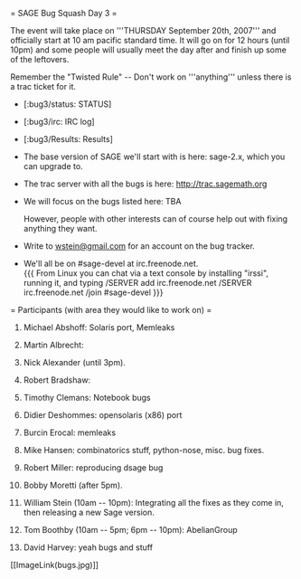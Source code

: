 = SAGE Bug Squash Day 3 =

The event will take place on '''THURSDAY September 20th, 2007''' and officially start at 10 am pacific standard time. It will go on for 12 hours (until 10pm) and some people will usually meet the day after and finish up some of the leftovers.

Remember the "Twisted Rule" -- Don't work on '''anything''' unless there is a trac ticket for it.

 * [:bug3/status: STATUS]

 * [:bug3/irc: IRC log]

 * [:bug3/Results: Results]

 * The base version of SAGE we'll start with is here: sage-2.x, which you can upgrade to.

 * The trac server with all the bugs is here:
      http://trac.sagemath.org
 
 * We will focus on the bugs listed here: TBA

   However, people with other interests can of course help out with fixing anything they want. 
   
 * Write to wstein@gmail.com for an account on the bug tracker. 

 * We'll all be on #sage-devel at irc.freenode.net.  
{{{
From Linux you can chat via a text console by installing "irssi", running it, and typing 
  /SERVER add irc.freenode.net 
  /SERVER irc.freenode.net
  /join #sage-devel
}}}


= Participants (with area they would like to work on) =

 1. Michael Abshoff: Solaris port, Memleaks

 1. Martin Albrecht: 

 1. Nick Alexander (until 3pm).

 1. Robert Bradshaw: 

 1. Timothy Clemans: Notebook bugs

 1. Didier Deshommes: opensolaris (x86) port

 1. Burcin Erocal: memleaks

 1. Mike Hansen: combinatorics stuff, python-nose, misc. bug fixes.
 
 1. Robert Miller: reproducing dsage bug

 1. Bobby Moretti (after 5pm).

 1. William Stein (10am -- 10pm): Integrating all the fixes as they come in, then releasing a new Sage version.

 1. Tom Boothby (10am -- 5pm; 6pm -- 10pm): AbelianGroup

 1. David Harvey: yeah bugs and stuff


[[ImageLink(bugs.jpg)]]
